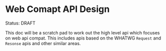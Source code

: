 # Web Comapt API Design

Status: DRAFT

This doc will be a scratch pad to work out the high level api which focuses on web api compat. This includes apis based on the WHATWG `Request` and `Resonse` apis and other similar
areas.

